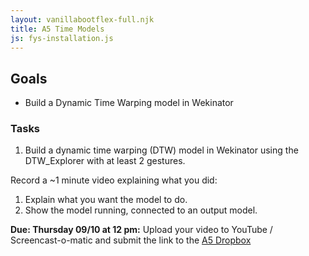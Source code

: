 ```yaml
---
layout: vanillabootflex-full.njk
title: A5 Time Models
js: fys-installation.js
---
```



## Goals

- Build a Dynamic Time Warping model in Wekinator

### Tasks

1. Build a dynamic time warping (DTW) model in Wekinator using the DTW_Explorer with at least 2 gestures.

Record a ~1 minute video explaining what you did:
1. Explain what you want the model to do.
2. Show the model running, connected to an output model.

**Due: Thursday 09/10 at 12 pm:** Upload your video to YouTube / Screencast-o-matic and submit the link to the [A5 Dropbox](https://d2l.mountunion.edu/d2l/le/content/35016/viewContent/400874/View)
